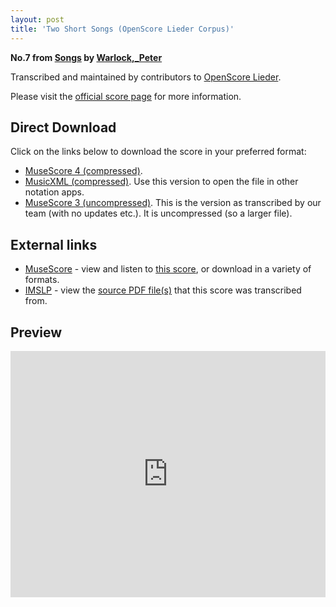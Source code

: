 ```yaml
---
layout: post
title: 'Two Short Songs (OpenScore Lieder Corpus)'
---
```


__No.7 from [Songs](https://fourscoreandmore.org/openscore/lieder/Warlock,_Peter/Songs/) by [Warlock,_Peter](https://fourscoreandmore.org/openscore/lieder/Warlock,_Peter)__

Transcribed and maintained by contributors to [OpenScore Lieder].

Please visit the [official score page] for more information.

[official score page]: https://musescore.com/openscore-lieder-corpus/scores/6197282
[OpenScore Lieder]: https://musescore.com/openscore-lieder-corpus

## Direct Download

Click on the links below to download the score in your preferred format:
- [MuseScore 4 (compressed)](https://fourscoreandmore.org/openscore/lieder/Warlock,_Peter/Songs/07_Two_Short_Songs.mscz).
- [MusicXML (compressed)](https://fourscoreandmore.org/openscore/lieder/Warlock,_Peter/Songs/07_Two_Short_Songs.mxl). Use this version to open the file in other notation apps.
- [MuseScore 3 (uncompressed)](https://raw.githubusercontent.com/OpenScore/Lieder/refs/heads/main/scores/Warlock,_Peter/Songs/07_Two_Short_Songs/lc6197282.mscx). This is the version as transcribed by our team (with no updates etc.). It is uncompressed (so a larger file).

## External links

- [MuseScore] - view and listen to [this score][MuseScore], or download in a variety of formats.
- [IMSLP] - view the [source PDF file(s)][IMSLP] that this score was transcribed from.

[MuseScore]: https://musescore.com/score/6197282
[IMSLP]: https://imslp.org/wiki/Special:ReverseLookup/250921

## Preview

<iframe width="100%" height="394" src="https://musescore.com/openscore-lieder-corpus/scores/6197282/embed" frameborder="0" allowfullscreen allow="autoplay; fullscreen"></iframe>
